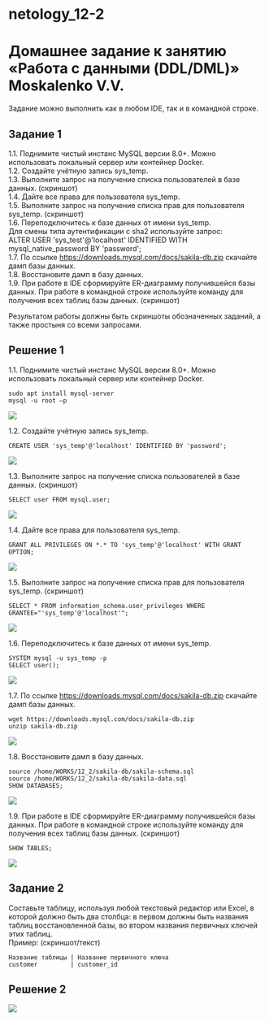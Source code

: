 # netology_12-2
# Домашнее задание к занятию «Работа с данными (DDL/DML)» Moskalenko V.V.

Задание можно выполнить как в любом IDE, так и в командной строке.

## Задание 1

1.1. Поднимите чистый инстанс MySQL версии 8.0+. Можно использовать локальный сервер или контейнер Docker.  
1.2. Создайте учётную запись sys_temp.  
1.3. Выполните запрос на получение списка пользователей в базе данных. (скриншот)  
1.4. Дайте все права для пользователя sys_temp.  
1.5. Выполните запрос на получение списка прав для пользователя sys_temp. (скриншот)  
1.6. Переподключитесь к базе данных от имени sys_temp.  
Для смены типа аутентификации с sha2 используйте запрос:  
ALTER USER 'sys_test'@'localhost' IDENTIFIED WITH mysql_native_password BY 'password';  
1.7. По ссылке https://downloads.mysql.com/docs/sakila-db.zip скачайте дамп базы данных.  
1.8. Восстановите дамп в базу данных.  
1.9. При работе в IDE сформируйте ER-диаграмму получившейся базы данных. При работе в командной строке используйте команду для получения всех таблиц базы данных. (скриншот)

Результатом работы должны быть скриншоты обозначенных заданий, а также простыня со всеми запросами.

## Решение 1

1.1.	Поднимите чистый инстанс MySQL версии 8.0+. Можно использовать локальный сервер или контейнер Docker.
```
sudo apt install mysql-server
mysql -u root –p
```
![](https://github.com/Koksenka/12_2/blob/master/2.png)

1.2.	Создайте учётную запись sys_temp.
```
CREATE USER 'sys_temp'@'localhost' IDENTIFIED BY 'password';
```
![](https://github.com/Koksenka/12_2/blob/master/3.png)

1.3.	Выполните запрос на получение списка пользователей в базе данных. (скриншот)
```
SELECT user FROM mysql.user;
```
![](https://github.com/Koksenka/12_2/blob/master/4.png)

1.4.	Дайте все права для пользователя sys_temp.
```
GRANT ALL PRIVILEGES ON *.* TO 'sys_temp'@'localhost' WITH GRANT OPTION;
```
![](https://github.com/Koksenka/12_2/blob/master/5.png)

1.5.	Выполните запрос на получение списка прав для пользователя sys_temp. (скриншот)
```
SELECT * FROM information_schema.user_privileges WHERE GRANTEE="'sys_temp'@'localhost'";
```
![](https://github.com/Koksenka/12_2/blob/master/6.png)


1.6.	Переподключитесь к базе данных от имени sys_temp.
```
SYSTEM mysql -u sys_temp -p
SELECT user();

```
![](https://github.com/Koksenka/12_2/blob/master/7.png)
 
1.7.	По ссылке https://downloads.mysql.com/docs/sakila-db.zip скачайте дамп базы данных.

```
wget https://downloads.mysql.com/docs/sakila-db.zip
unzip sakila-db.zip

```
![](https://github.com/Koksenka/12_2/blob/master/8.png)

1.8.	Восстановите дамп в базу данных.
```
source /home/WORKS/12_2/sakila-db/sakila-schema.sql
source /home/WORKS/12_2/sakila-db/sakila-data.sql
SHOW DATABASES;
```

![](https://github.com/Koksenka/12_2/blob/master/9.png)
 
1.9. При работе в IDE сформируйте ER-диаграмму получившейся базы данных. При работе в командной строке используйте команду для получения всех таблиц базы данных. (скриншот)
```
SHOW TABLES;

```
![](https://github.com/Koksenka/12_2/blob/master/10.png)

 
## Задание 2

Составьте таблицу, используя любой текстовый редактор или Excel, в которой должно быть два столбца: в первом должны быть названия таблиц восстановленной базы, во втором названия первичных ключей этих таблиц.  
Пример: (скриншот/текст)  
```
Название таблицы | Название первичного ключа
customer         | customer_id
```
## Решение 2

![](https://github.com/Koksenka/12_2/blob/master/11.png)
